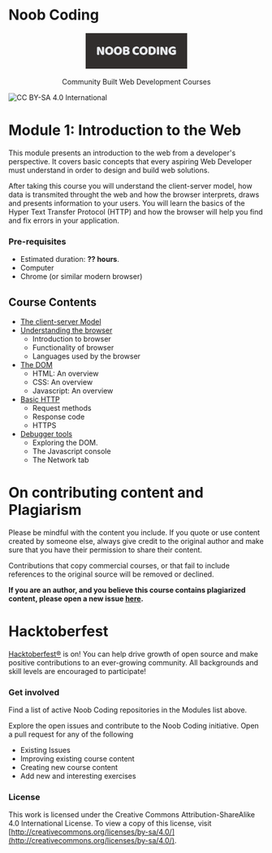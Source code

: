 #  Noob Coding


<p align="center">
  <img src="https://github.com/N0obCoding/Courses/blob/master/assets/NoobCoding-500x175.png?raw=true" width="200">
</p>
<p align="center">Community Built Web Development Courses</p>

![CC BY-SA 4.0 International](https://licensebuttons.net/l/by-sa/3.0/80x15.png)
# **Module 1:** Introduction to the Web
This module presents an introduction to the web from a developer's perspective. It covers basic concepts that every aspiring Web Developer must understand in order to design and build web solutions.

After taking this course you will understand the client-server model, how data is transmited throught the web and how the browser interprets, draws and presents information to your users. You will learn the basics of the Hyper Text Transfer Protocol (HTTP) and how the browser will help you find and fix errors in your application.

### Pre-requisites
* Estimated duration: **?? hours**.
* Computer
* Chrome (or similar modern browser)

## Course Contents
* [The client-server Model](./1_clientServer)
* [Understanding the browser](./2_browser)
    * Introduction to browser
    * Functionality of browser
    * Languages used by the browser
* [The DOM](./3_dom)
    * HTML: An overview
    * CSS: An overview
    * Javascript: An overview
* [Basic HTTP](./4_http)
    * Request methods
    * Response code
    * HTTPS
* [Debugger tools](./5_debugger)
    * Exploring the DOM.
    * The Javascript console
    * The Network tab

# On contributing content and Plagiarism
Please be mindful with the content you include. If you quote or use content created by someone else, always give credit to the original author and make sure that you have their permission to share their content.

Contributions that copy commercial courses, or that fail to include references to the original source will be removed or declined.

**If you are an author, and you believe this course contains plagiarized content, please open a new issue [here](https://github.com/N0obCoding/Introduction-to-the-web/issues/new).**

# Hacktoberfest
[Hacktoberfest®](https://hacktoberfest.digitalocean.com/) is on! You can help drive growth of open source and make positive contributions to an ever-growing community. All backgrounds and skill levels are encouraged to participate!

### Get involved
Find a list of active Noob Coding repositories in the Modules list above.

Explore the open issues and contribute to the Noob Coding initiative.
Open a pull request for any of the following
* Existing Issues
* Improving existing course content
* Creating new course content
* Add new and interesting exercises

### License

This work is licensed under the Creative Commons Attribution-ShareAlike 4.0 International License. To view a copy of this license, visit [http://creativecommons.org/licenses/by-sa/4.0/](http://creativecommons.org/licenses/by-sa/4.0/).

